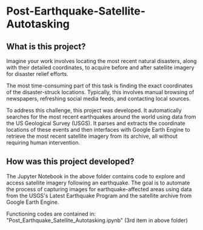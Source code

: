 # Post-Earthquake-Satellite-Autotasking

## What is this project?
Imagine your work involves locating the most recent natural disasters, along with their detailed coordinates, to acquire before and after satellite imagery for disaster relief efforts.

The most time-consuming part of this task is finding the exact coordinates of the disaster-struck locations. Typically, this involves manual browsing of newspapers, refreshing social media feeds, and contacting local sources.

To address this challenge, this project was developed. It automatically searches for the most recent earthquakes around the world using data from the US Geological Survey (USGS). It parses and extracts the coordinate locations of these events and then interfaces with Google Earth Engine to retrieve the most recent satellite imagery from its archive, all without requiring human intervention.

## How was this project developed?
The Jupyter Notebook in the above folder contains code to explore and access satellite imagery following an earthquake. The goal is to automate the process of capturing images for earthquake-affected areas using data from the USGS's Latest Earthquake Program and the satellite archive from Google Earth Engine.

Functioning codes are contained in: "Post_Earthquake_Satellite_Autotasking.ipynb" (3rd item in above folder) 
 

